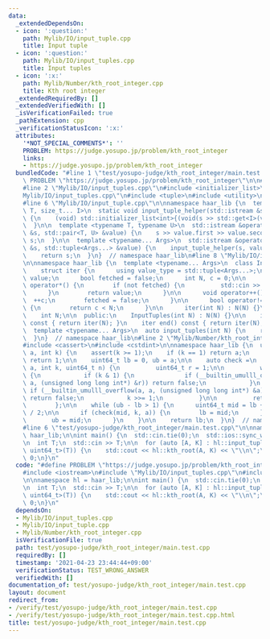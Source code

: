 ```yaml
---
data:
  _extendedDependsOn:
  - icon: ':question:'
    path: Mylib/IO/input_tuple.cpp
    title: Input tuple
  - icon: ':question:'
    path: Mylib/IO/input_tuples.cpp
    title: Input tuples
  - icon: ':x:'
    path: Mylib/Number/kth_root_integer.cpp
    title: Kth root integer
  _extendedRequiredBy: []
  _extendedVerifiedWith: []
  _isVerificationFailed: true
  _pathExtension: cpp
  _verificationStatusIcon: ':x:'
  attributes:
    '*NOT_SPECIAL_COMMENTS*': ''
    PROBLEM: https://judge.yosupo.jp/problem/kth_root_integer
    links:
    - https://judge.yosupo.jp/problem/kth_root_integer
  bundledCode: "#line 1 \"test/yosupo-judge/kth_root_integer/main.test.cpp\"\n#define\
    \ PROBLEM \"https://judge.yosupo.jp/problem/kth_root_integer\"\n\n#include <iostream>\n\
    #line 2 \"Mylib/IO/input_tuples.cpp\"\n#include <initializer_list>\n#line 4 \"\
    Mylib/IO/input_tuples.cpp\"\n#include <tuple>\n#include <utility>\n#include <vector>\n\
    #line 6 \"Mylib/IO/input_tuple.cpp\"\n\nnamespace haar_lib {\n  template <typename\
    \ T, size_t... I>\n  static void input_tuple_helper(std::istream &s, T &val, std::index_sequence<I...>)\
    \ {\n    (void) std::initializer_list<int>{(void(s >> std::get<I>(val)), 0)...};\n\
    \  }\n\n  template <typename T, typename U>\n  std::istream &operator>>(std::istream\
    \ &s, std::pair<T, U> &value) {\n    s >> value.first >> value.second;\n    return\
    \ s;\n  }\n\n  template <typename... Args>\n  std::istream &operator>>(std::istream\
    \ &s, std::tuple<Args...> &value) {\n    input_tuple_helper(s, value, std::make_index_sequence<sizeof...(Args)>());\n\
    \    return s;\n  }\n}  // namespace haar_lib\n#line 8 \"Mylib/IO/input_tuples.cpp\"\
    \n\nnamespace haar_lib {\n  template <typename... Args>\n  class InputTuples {\n\
    \    struct iter {\n      using value_type = std::tuple<Args...>;\n      value_type\
    \ value;\n      bool fetched = false;\n      int N, c = 0;\n\n      value_type\
    \ operator*() {\n        if (not fetched) {\n          std::cin >> value;\n  \
    \      }\n        return value;\n      }\n\n      void operator++() {\n      \
    \  ++c;\n        fetched = false;\n      }\n\n      bool operator!=(iter &) const\
    \ {\n        return c < N;\n      }\n\n      iter(int N) : N(N) {}\n    };\n\n\
    \    int N;\n\n  public:\n    InputTuples(int N) : N(N) {}\n\n    iter begin()\
    \ const { return iter(N); }\n    iter end() const { return iter(N); }\n  };\n\n\
    \  template <typename... Args>\n  auto input_tuples(int N) {\n    return InputTuples<Args...>(N);\n\
    \  }\n}  // namespace haar_lib\n#line 2 \"Mylib/Number/kth_root_integer.cpp\"\n\
    #include <cassert>\n#include <cstdint>\n\nnamespace haar_lib {\n  uint64_t kth_root(uint64_t\
    \ a, int k) {\n    assert(k >= 1);\n    if (k == 1) return a;\n    if (a == 1)\
    \ return 1;\n\n    uint64_t lb = 0, ub = a;\n\n    auto check =\n        [](uint64_t\
    \ a, int k, uint64_t n) {\n          uint64_t r = 1;\n\n          while (k > 0)\
    \ {\n            if (k & 1) {\n              if (__builtin_umulll_overflow(r,\
    \ a, (unsigned long long int*) &r)) return false;\n            }\n           \
    \ if (__builtin_umulll_overflow(a, a, (unsigned long long int*) &a) and k > 1)\
    \ return false;\n            k >>= 1;\n          }\n\n          return r <= n;\n\
    \        };\n\n    while (ub - lb > 1) {\n      uint64_t mid = lb + (ub - lb)\
    \ / 2;\n\n      if (check(mid, k, a)) {\n        lb = mid;\n      } else {\n \
    \       ub = mid;\n      }\n    }\n\n    return lb;\n  }\n}  // namespace haar_lib\n\
    #line 6 \"test/yosupo-judge/kth_root_integer/main.test.cpp\"\n\nnamespace hl =\
    \ haar_lib;\n\nint main() {\n  std::cin.tie(0);\n  std::ios::sync_with_stdio(false);\n\
    \n  int T;\n  std::cin >> T;\n\n  for (auto [A, K] : hl::input_tuples<uint64_t,\
    \ uint64_t>(T)) {\n    std::cout << hl::kth_root(A, K) << \"\\n\";\n  }\n\n  return\
    \ 0;\n}\n"
  code: "#define PROBLEM \"https://judge.yosupo.jp/problem/kth_root_integer\"\n\n\
    #include <iostream>\n#include \"Mylib/IO/input_tuples.cpp\"\n#include \"Mylib/Number/kth_root_integer.cpp\"\
    \n\nnamespace hl = haar_lib;\n\nint main() {\n  std::cin.tie(0);\n  std::ios::sync_with_stdio(false);\n\
    \n  int T;\n  std::cin >> T;\n\n  for (auto [A, K] : hl::input_tuples<uint64_t,\
    \ uint64_t>(T)) {\n    std::cout << hl::kth_root(A, K) << \"\\n\";\n  }\n\n  return\
    \ 0;\n}\n"
  dependsOn:
  - Mylib/IO/input_tuples.cpp
  - Mylib/IO/input_tuple.cpp
  - Mylib/Number/kth_root_integer.cpp
  isVerificationFile: true
  path: test/yosupo-judge/kth_root_integer/main.test.cpp
  requiredBy: []
  timestamp: '2021-04-23 23:44:44+09:00'
  verificationStatus: TEST_WRONG_ANSWER
  verifiedWith: []
documentation_of: test/yosupo-judge/kth_root_integer/main.test.cpp
layout: document
redirect_from:
- /verify/test/yosupo-judge/kth_root_integer/main.test.cpp
- /verify/test/yosupo-judge/kth_root_integer/main.test.cpp.html
title: test/yosupo-judge/kth_root_integer/main.test.cpp
---
```

